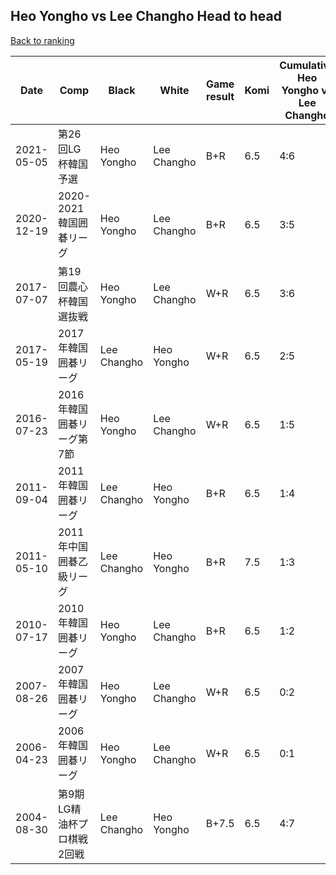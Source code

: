 ## Heo Yongho vs Lee Changho Head to head

[Back to ranking](../../index.md)




| **Date** | **Comp** | **Black** | **White** | **Game result** | **Komi** | **Cumulative Heo Yongho vs Lee Changho** | **Heo Yongho streak** | **Lee Changho streak** | 
| --- | --- | --- | --- | --- | --- | --- | --- | --- |
| 2021-05-05 | 第26回LG杯韓国予選 | Heo Yongho | Lee Changho | B+R | 6.5 | 4:6 | 1 | 0 | 
| 2020-12-19 | 2020-2021韓国囲碁リーグ | Heo Yongho | Lee Changho | B+R | 6.5 | 3:5 | 2 | 0 | 
| 2017-07-07 | 第19回農心杯韓国選抜戦 | Heo Yongho | Lee Changho | W+R | 6.5 | 3:6 | 0 | 1 | 
| 2017-05-19 | 2017年韓国囲碁リーグ | Lee Changho | Heo Yongho | W+R | 6.5 | 2:5 | 1 | 0 | 
| 2016-07-23 | 2016年韓国囲碁リーグ第7節 | Heo Yongho | Lee Changho | W+R | 6.5 | 1:5 | 0 | 3 | 
| 2011-09-04 | 2011年韓国囲碁リーグ | Lee Changho | Heo Yongho | B+R | 6.5 | 1:4 | 0 | 2 | 
| 2011-05-10 | 2011年中国囲碁乙級リーグ | Lee Changho | Heo Yongho | B+R | 7.5 | 1:3 | 0 | 1 | 
| 2010-07-17 | 2010年韓国囲碁リーグ | Heo Yongho | Lee Changho | B+R | 6.5 | 1:2 | 1 | 0 | 
| 2007-08-26 | 2007年韓国囲碁リーグ | Heo Yongho | Lee Changho | W+R | 6.5 | 0:2 | 0 | 2 | 
| 2006-04-23 | 2006年韓国囲碁リーグ | Heo Yongho | Lee Changho | W+R | 6.5 | 0:1 | 0 | 1 | 
| 2004-08-30 | 第9期LG精油杯プロ棋戦2回戦 | Lee Changho | Heo Yongho | B+7.5 | 6.5 | 4:7 | 0 | 1 |




